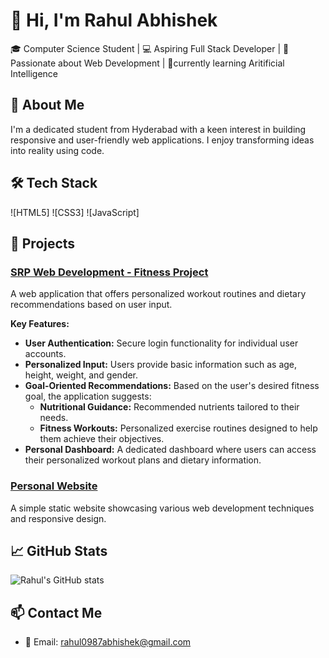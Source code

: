 # 👋 Hi, I'm Rahul Abhishek

🎓 Computer Science Student | 💻 Aspiring Full Stack Developer | 🌱 Passionate about Web Development | 🤖currently learning Aritificial Intelligence

## 🚀 About Me

I'm a dedicated student from Hyderabad with a keen interest in building responsive and user-friendly web applications. I enjoy transforming ideas into reality using code.

## 🛠️ Tech Stack

![HTML5]
![CSS3]
![JavaScript]

## 📂 Projects

### [SRP Web Development - Fitness Project](https://github.com/rahul5025insight/SRP-web-Development-Fitness-Project)

A web application that offers personalized workout routines and dietary recommendations based on user input.

**Key Features:**

- **User Authentication:** Secure login functionality for individual user accounts.
- **Personalized Input:** Users provide basic information such as age, height, weight, and gender.
- **Goal-Oriented Recommendations:** Based on the user's desired fitness goal, the application suggests:
  - **Nutritional Guidance:** Recommended nutrients tailored to their needs.
  - **Fitness Workouts:** Personalized exercise routines designed to help them achieve their objectives.
- **Personal Dashboard:** A dedicated dashboard where users can access their personalized workout plans and dietary information.

### [Personal Website](https://github.com/rahul5025insight/website)

A simple static website showcasing various web development techniques and responsive design.

## 📈 GitHub Stats

![Rahul's GitHub stats](https://github-readme-stats.vercel.app/api?username=rahul5025insight&show_icons=true&theme=radical)

## 📫 Contact Me

- 📧 Email: rahul0987abhishek@gmail.com
